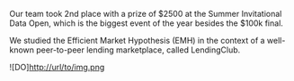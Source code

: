Our team took 2nd place with a prize of $2500 at the Summer Invitational Data Open, which is the biggest event of the year besides the $100k final. 

We studied the Efficient Market Hypothesis (EMH) in the context of a well-known peer-to-peer lending marketplace, called LendingClub.

![DO][http://url/to/img.png](https://github.com/github/RyanLucas3/Summer-Data-Open-2022/data-open-logo.jpeg)


